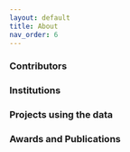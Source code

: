 ```yaml
---
layout: default
title: About
nav_order: 6
---
```


### Contributors


### Institutions


### Projects using the data


### Awards and Publications
